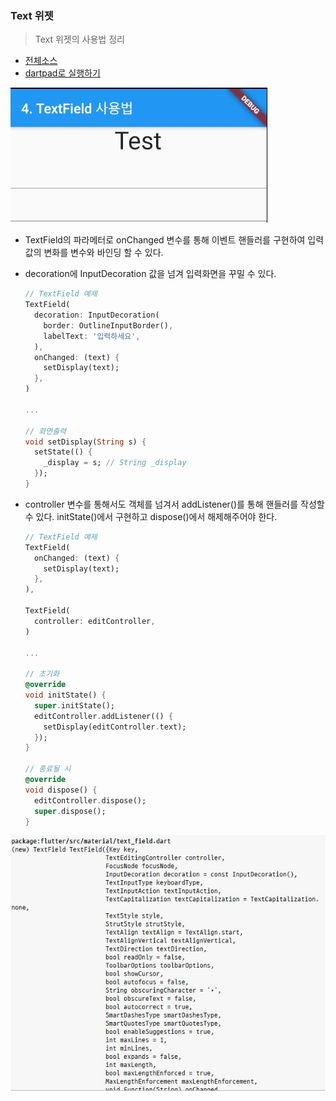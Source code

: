 ### Text 위젯 
> Text 위젯의 사용법 정리

- [전체소스](../../lib/basic/TextFieldExample.dart)
- [dartpad로 실행하기](https://dartpad.dev/4efcdb304b6e042776716ebef84f062c?null_safety=true)

![](../images/TextFieldExample.jpg)

- TextField의 파라메터로 onChanged 변수를 통해 이벤트 핸들러를 구현하여 입력값의 변화를 변수와 바인딩 할 수 있다.
- decoration에 InputDecoration 값을 넘겨 입력화면을 꾸밀 수 있다.
    ~~~dart
    // TextField 예제
    TextField(
      decoration: InputDecoration(
        border: OutlineInputBorder(),
        labelText: '입력하세요',
      ),
      onChanged: (text) {
        setDisplay(text);
      },   
    )
        
    ...
    
    // 화면출력
    void setDisplay(String s) {
      setState(() {
        _display = s; // String _display
      });
    }
    ~~~

- controller 변수를 통해서도 객체를 넘겨서 addListener()를 통해 핸들러를 작성할 수 있다. initState()에서 구현하고 dispose()에서 해제해주어야 한다.
    ~~~dart
    // TextField 예제
    TextField(
      onChanged: (text) {
        setDisplay(text);
      },
    ),
        
    TextField(
      controller: editController,
    )
    
    ...
    
    // 초기화
    @override
    void initState() {
      super.initState();
      editController.addListener(() {
        setDisplay(editController.text);
      });
    }

    // 종료될 시
    @override
    void dispose() {
      editController.dispose();
      super.dispose();
    }
    ~~~
![](../images/TextFieldExample2.jpg)
